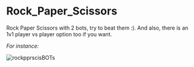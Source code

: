 # Rock_Paper_Scissors
Rock Paper Scissors with 2 bots, try to beat them :). And also, there is an 1v1 player vs player option too if you want.

*For instance:*

![rockpprscisBOTs](https://github.com/YagizBasaran/Rock_Paper_Scissors/assets/91428580/904307a2-603f-4fff-982a-2e5421a1859c)

